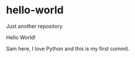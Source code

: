 # hello-world
Just another repository

Hello World!

Sam here, I love Python and this is my first commit. 
